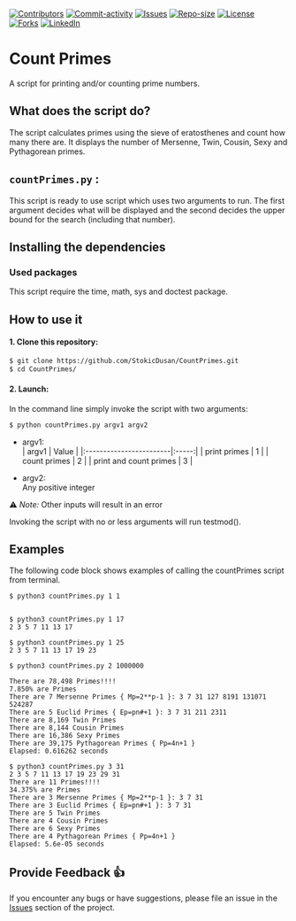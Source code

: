 [![Contributors][contributors-shield]][contributors-url]
[![Commit-activity][commit-activity-shield]][commit-activity-url]
[![Issues][issues-shield]][issues-url]
[![Repo-size][repo-size-shield]][repo-size-url]
[![License][license-shield]][license-url]  
[![Forks][forks-shield]][forks-url]
[![LinkedIn][linkedin-shield]][linkedin-url]

# Count Primes

A script for printing and/or counting prime numbers.

## What does the script do?
The script calculates primes using the sieve of eratosthenes and count how many there are. 
It displays the number of Mersenne, Twin, Cousin, Sexy and Pythagorean primes.

## `countPrimes.py` :
This script is ready to use script which uses two arguments to run. The first argument decides what will be displayed and the second decides the upper bound for the search (including that number).


## Installing the dependencies

### Used packages
This script require the time, math, sys and doctest package.

## How to use it
#### 1. Clone this repository:
```bash
$ git clone https://github.com/StokicDusan/CountPrimes.git
$ cd CountPrimes/
```
#### 2. Launch:
In the command line simply invoke the script with two arguments:
```bash
$ python countPrimes.py argv1 argv2
```
* argv1:  
    | argv1                   | Value |
    |:------------------------|:-----:|
    | print primes               | 1 |
    | count primes               | 2 |
    | print and count primes     | 3 |

* argv2:  
Any positive integer  

:warning: *Note:* Other inputs will result in an error

Invoking the script with no or less arguments will run testmod().

## Examples

The following code block shows examples of calling the countPrimes script from terminal.

```
$ python3 countPrimes.py 1 1


$ python3 countPrimes.py 1 17
2 3 5 7 11 13 17 

$ python3 countPrimes.py 1 25
2 3 5 7 11 13 17 19 23 

$ python3 countPrimes.py 2 1000000

There are 78,498 Primes!!!!
7.850% are Primes
There are 7 Mersenne Primes { Mp=2**p-1 }: 3 7 31 127 8191 131071 524287 
There are 5 Euclid Primes { Ep=pn#+1 }: 3 7 31 211 2311 
There are 8,169 Twin Primes
There are 8,144 Cousin Primes
There are 16,386 Sexy Primes
There are 39,175 Pythagorean Primes { Pp=4n+1 }
Elapsed: 0.616262 seconds

$ python3 countPrimes.py 3 31
2 3 5 7 11 13 17 19 23 29 31 
There are 11 Primes!!!!
34.375% are Primes
There are 3 Mersenne Primes { Mp=2**p-1 }: 3 7 31 
There are 3 Euclid Primes { Ep=pn#+1 }: 3 7 31 
There are 5 Twin Primes
There are 4 Cousin Primes
There are 6 Sexy Primes
There are 4 Pythagorean Primes { Pp=4n+1 }
Elapsed: 5.6e-05 seconds
```
## Provide Feedback 👍

If you encounter any bugs or have suggestions, please file an issue in the
[Issues][issues-url]
section of the project.

[contributors-shield]: https://img.shields.io/github/contributors/StokicDusan/CountPrimes
[contributors-url]: https://github.com/StokicDusan/CountPrimes/graphs/contributors
[forks-shield]: https://img.shields.io/github/forks/StokicDusan/CountPrimes?style=social
[forks-url]: https://github.com/StokicDusan/CountPrimes/network/members
[issues-shield]: https://img.shields.io/github/issues/StokicDusan/CountPrimes
[issues-url]: https://github.com/StokicDusan/CountPrimes/issues
[commit-activity-shield]: https://img.shields.io/github/last-commit/StokicDusan/CountPrimes
[commit-activity-url]: https://github.com/StokicDusan/CountPrimes/graphs/commit-activity
[license-url]: https://github.com/StokicDusan/CountPrimes/blob/main/LICENSE
[license-shield]: https://img.shields.io/github/license/StokicDusan/CountPrimes
[repo-size-shield]: https://img.shields.io/github/repo-size/StokicDusan/CountPrimes
[repo-size-url]: https://img.shields.io/github/repo-size/StokicDusan/CountPrimes
[linkedin-shield]: https://img.shields.io/badge/LinkedIn-0077B5?style=plastice&logo=linkedin&logoColor=white
[linkedin-url]: https://linkedin.com/in/stokicdusan
